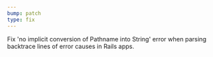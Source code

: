 ```yaml
---
bump: patch
type: fix
---
```


Fix 'no implicit conversion of Pathname into String' error when parsing backtrace lines of error causes in Rails apps.
